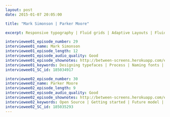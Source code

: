 ```yaml
---
layout: post
date: 2015-01-07 20:05:00

title: "Mark Simonson | Parker Moore"

excerpt: Responsive typography | Fluid grids | Adaptive Layouts | Fluid type | Sizing type || Q&A | &#35;01 | Work | Beginnings | Unicorns | Coding setup | Routine | Procrastination | Origins | Languages & frameworks | Pissed off 

interviewee01_episode_number: 29
interviewee01_name: Mark Simonson
interviewee01_episode_length: 12
interviewee01_episode_audio_quality: Good
interviewee01_episode_shownotes: http://between-screens.herokuapp.com/episodes/29
interviewee01_keywords: Designing typefaces | Process | Naming fonts | Difficulties & joys
interviewee01_SC_id: 185034917

interviewee02_episode_number: 30
interviewee02_name: Parker Moore
interviewee02_episode_length: 9
interviewee02_episode_audio_quality: Good
interviewee02_episode_shownotes: http://between-screens.herokuapp.com/episodes/30
interviewee02_keywords: Open Source | Getting started | Future model | Intimidation
interviewee02_SC_id: 185035293
---
```

